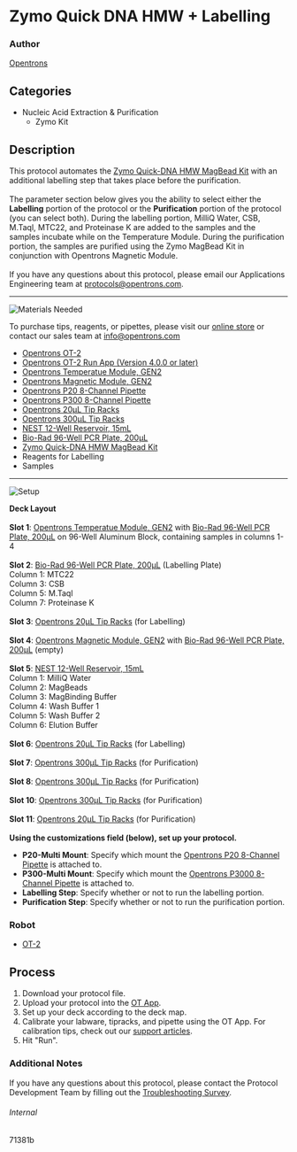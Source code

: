 # Zymo Quick DNA HMW + Labelling

### Author
[Opentrons](https://opentrons.com/)

## Categories
* Nucleic Acid Extraction & Purification
	* Zymo Kit


## Description
This protocol automates the [Zymo Quick-DNA HMW MagBead Kit](https://www.zymoresearch.com/products/quick-dna-hmw-magbead-kit) with an additional labelling step that takes place before the purification.</br>
</br>
The parameter section below gives you the ability to select either the **Labelling** portion of the protocol or the **Purification** portion of the protocol (you can select both). During the labelling portion, MilliQ Water, CSB, M.Taql, MTC22, and Proteinase K are added to the samples and the samples incubate while on the Temperature Module. During the purification portion, the samples are purified using the Zymo MagBead Kit in conjunction with Opentrons Magnetic Module.</br>
</br>
If you have any questions about this protocol, please email our Applications Engineering team at [protocols@opentrons.com](mailto:protocols@opentrons.com).

---
![Materials Needed](https://s3.amazonaws.com/opentrons-protocol-library-website/custom-README-images/001-General+Headings/materials.png)

To purchase tips, reagents, or pipettes, please visit our [online store](https://shop.opentrons.com/) or contact our sales team at [info@opentrons.com](mailto:info@opentrons.com)

* [Opentrons OT-2](https://shop.opentrons.com/collections/ot-2-robot/products/ot-2)
* [Opentrons OT-2 Run App (Version 4.0.0 or later)](https://opentrons.com/ot-app/)
* [Opentrons Temperatue Module, GEN2](https://shop.opentrons.com/collections/hardware-modules/products/tempdeck)
* [Opentrons Magnetic Module, GEN2](https://shop.opentrons.com/collections/hardware-modules/products/magdeck)
* [Opentrons P20 8-Channel Pipette](https://shop.opentrons.com/collections/ot-2-robot/products/8-channel-electronic-pipette)
* [Opentrons P300 8-Channel Pipette](https://shop.opentrons.com/collections/ot-2-robot/products/8-channel-electronic-pipette)
* [Opentrons 20µL Tip Racks](https://shop.opentrons.com/collections/opentrons-tips)
* [Opentrons 300µL Tip Racks](https://shop.opentrons.com/collections/opentrons-tips)
* [NEST 12-Well Reservoir, 15mL](https://shop.opentrons.com/collections/verified-labware/products/nest-12-well-reservoir-15-ml)
* [Bio-Rad 96-Well PCR Plate, 200µL](https://labware.opentrons.com/biorad_96_wellplate_200ul_pcr?category=wellPlate)
* [Zymo Quick-DNA HMW MagBead Kit](https://www.zymoresearch.com/products/quick-dna-hmw-magbead-kit)
* Reagents for Labelling
* Samples



---
![Setup](https://s3.amazonaws.com/opentrons-protocol-library-website/custom-README-images/001-General+Headings/Setup.png)

**Deck Layout**</br>
</br>
**Slot 1**: [Opentrons Temperatue Module, GEN2](https://shop.opentrons.com/collections/hardware-modules/products/tempdeck) with [Bio-Rad 96-Well PCR Plate, 200µL](https://labware.opentrons.com/biorad_96_wellplate_200ul_pcr?category=wellPlate) on 96-Well Aluminum Block, containing samples in columns 1-4</br>
</br>
**Slot 2**: [Bio-Rad 96-Well PCR Plate, 200µL](https://labware.opentrons.com/biorad_96_wellplate_200ul_pcr?category=wellPlate) (Labelling Plate)</br>
Column 1: MTC22</br>
Column 3: CSB</br>
Column 5: M.Taql</br>
Column 7: Proteinase K</br>
</br>
**Slot 3**: [Opentrons 20µL Tip Racks](https://shop.opentrons.com/collections/opentrons-tips) (for Labelling)</br>
</br>
**Slot 4**: [Opentrons Magnetic Module, GEN2](https://shop.opentrons.com/collections/hardware-modules/products/magdeck) with [Bio-Rad 96-Well PCR Plate, 200µL](https://labware.opentrons.com/biorad_96_wellplate_200ul_pcr?category=wellPlate) (empty)</br>
</br>
**Slot 5**: [NEST 12-Well Reservoir, 15mL](https://shop.opentrons.com/collections/verified-labware/products/nest-12-well-reservoir-15-ml)</br>
Column 1: MilliQ Water</br>
Column 2: MagBeads</br>
Column 3: MagBinding Buffer</br>
Column 4: Wash Buffer 1</br>
Column 5: Wash Buffer 2</br>
Column 6: Elution Buffer</br>
</br>
**Slot 6**: [Opentrons 20µL Tip Racks](https://shop.opentrons.com/collections/opentrons-tips) (for Labelling)</br>
</br>
**Slot 7**: [Opentrons 300µL Tip Racks](https://shop.opentrons.com/collections/opentrons-tips) (for Purification)</br>
</br>
**Slot 8**: [Opentrons 300µL Tip Racks](https://shop.opentrons.com/collections/opentrons-tips) (for Purification)</br>
</br>
**Slot 10**: [Opentrons 300µL Tip Racks](https://shop.opentrons.com/collections/opentrons-tips) (for Purification)</br>
</br>
**Slot 11**: [Opentrons 20µL Tip Racks](https://shop.opentrons.com/collections/opentrons-tips) (for Purification)</br>
</br>
**Using the customizations field (below), set up your protocol.**
* **P20-Multi Mount**: Specify which mount the [Opentrons P20 8-Channel Pipette](https://shop.opentrons.com/collections/ot-2-robot/products/8-channel-electronic-pipette) is attached to.
* **P300-Multi Mount**: Specify which mount the [Opentrons P3000 8-Channel Pipette](https://shop.opentrons.com/collections/ot-2-robot/products/8-channel-electronic-pipette) is attached to.
* **Labelling Step**: Specify whether or not to run the labelling portion.
* **Purification Step**: Specify whether or not to run the purification portion.





### Robot
* [OT-2](https://opentrons.com/ot-2)

## Process

1. Download your protocol file.
2. Upload your protocol into the [OT App](https://opentrons.com/ot-app).
3. Set up your deck according to the deck map.
4. Calibrate your labware, tipracks, and pipette using the OT App. For calibration tips, check out our [support articles](https://support.opentrons.com/en/collections/1559720-guide-for-getting-started-with-the-ot-2).
5. Hit "Run".

### Additional Notes
If you have any questions about this protocol, please contact the Protocol Development Team by filling out the [Troubleshooting Survey](https://protocol-troubleshooting.paperform.co/).

###### Internal
71381b
